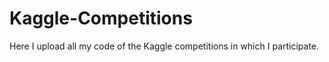 # Kaggle-Competitions

Here I upload all my code of the Kaggle competitions in which I participate.
